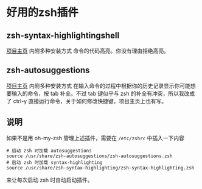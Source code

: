 # 好用的zsh插件

## zsh-syntax-highlightingshell

[项目主页](https://github.com/zsh-users/zsh-syntax-highlighting) 内附多种安装方式
命令的代码高亮。你没有理由拒绝高亮。
## zsh-autosuggestions
[项目主页](https://github.com/zsh-users/zsh-autosuggestions) 内附多种安装方式
在输入命令的过程中根据你的历史记录显示你可能想要输入的命令，按 tab 补全。不过 tab 键似乎与 zsh 的补全有冲突，所以我改成了 ctrl-y 直接运行命令，关于如何修改快捷键，项目主页上也有写。

## 说明

如果不是用 oh-my-zsh 管理上述插件，需要在 `/etc/zshrc` 中插入一下内容
```
# 启动 zsh 时加载 autosuggestions
source /usr/share/zsh-autosuggestions/zsh-autosuggestions.zsh
# 启动 zsh 时加载 syntax-highlighting
source /usr/share/zsh-syntax-highlighting/zsh-syntax-highlighting.zsh
```
来让每次启动 zsh 时自动启动插件。